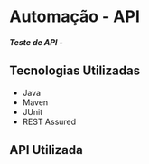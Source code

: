 # Automação - API
##### Teste de API - 

## Tecnologias Utilizadas

- Java<br>
- Maven<br>
- JUnit<br>
- REST Assured<br>

## API Utilizada


